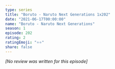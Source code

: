 ```yaml
---
type: series
title: "Boruto - Naruto Next Generations 1x202"
date: "2021-06-17T00:00:00"
name: "Boruto - Naruto Next Generations"
season: 1
episode: 202
rating: 2
ratingEmoji: "⭐️⭐️"
share: false
---
```


_[No review was written for this episode]_
